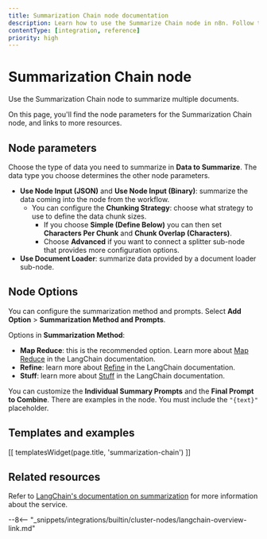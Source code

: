 ```yaml
---
title: Summarization Chain node documentation
description: Learn how to use the Summarize Chain node in n8n. Follow technical documentation to integrate Summarize Chain node into your workflows.
contentType: [integration, reference]
priority: high
---
```


# Summarization Chain node

Use the Summarization Chain node to summarize multiple documents.

On this page, you'll find the node parameters for the Summarization Chain node, and links to more resources.

## Node parameters

Choose the type of data you need to summarize in **Data to Summarize**. The data type you choose determines the other node parameters.

* **Use Node Input (JSON)** and **Use Node Input (Binary)**: summarize the data coming into the node from the workflow. 
	* You can configure the **Chunking Strategy**: choose what strategy to use to define the data chunk sizes.
		* If you choose **Simple (Define Below)** you can then set **Characters Per Chunk** and **Chunk Overlap (Characters)**.
		* Choose **Advanced** if you want to connect a splitter sub-node that provides more configuration options.
* **Use Document Loader**: summarize data provided by a document loader sub-node.

## Node Options

You can configure the summarization method and prompts. Select **Add Option** > **Summarization Method and Prompts**.

Options in **Summarization Method**:

* **Map Reduce**: this is the recommended option. Learn more about [Map Reduce](https://js.langchain.com/v0.1/docs/modules/chains/document/map_reduce/) in the LangChain documentation.
* **Refine**: learn more about [Refine](https://js.langchain.com/v0.1/docs/modules/chains/document/refine/) in the LangChain documentation.
* **Stuff**: learn more about [Stuff](https://js.langchain.com/v0.1/docs/modules/chains/document/stuff/) in the LangChain documentation.

You can customize the **Individual Summary Prompts** and the **Final Prompt to Combine**. There are examples in the node. You must include the `"{text}"` placeholder.

## Templates and examples

<!-- see https://www.notion.so/n8n/Pull-in-templates-for-the-integrations-pages-37c716837b804d30a33b47475f6e3780 -->
[[ templatesWidget(page.title, 'summarization-chain') ]]

## Related resources

Refer to [LangChain's documentation on summarization](https://js.langchain.com/docs/tutorials/summarization/) for more information about the service.

--8<-- "_snippets/integrations/builtin/cluster-nodes/langchain-overview-link.md"

